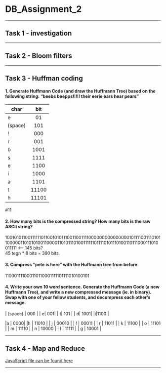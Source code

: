 # DB_Assignment_2

***
## Task 1 - investigation  
***
## Task 2 - Bloom filters  
***
## Task 3 - Huffman coding  
#### 1. Generate Huffmann Code (and draw the Huffmann Tree) based on the following string: “beebs beepps!!!!! their eerie ears hear pears”  
 char        | bit           | 
| ------------- |:-------------:| 
| e      | 01 | 
| (space)| 101 | 
| !      | 000 | 
| r      | 001 | 
| b      | 1001 | 
| s      | 1111 | 
| e      | 1100 | 
| i      | 1000 | 
| a      | 1101 | 
| t      | 11100 | 
| h      | 11101 | 
#11

#### 2. How many bits is the compressed string? How many bits is the raw ASCII string?  
1001010110011111101100101011100110011110000000000000001011110011101011000001101010100110000110101110100111111011110101110100110111000111010011111 <-- 145 bits?  
45 tegn * 8 bits = 360 bits.   

#### 3. Compress “pete is here” with the Huffmann tree from before.  
110001111000110110001111101111010100101  
  
#### 4. Write your own 10 word sentence. Generate the Huffmann Code (a new Huffmann Tree), and write a new compressed message (ie. in binary). Swap with one of your fellow students, and decompress each other’s message.  

| (space) | 000 | 
| e| 001| 
| t| 101 |
| d| 1001|
|i|1100 |

|a | 0000|
|h | 11010 |
| j | 00010 |
| ! | 00011 |
| r | 11011 |
| k | 11100 |
| o | 11101 |
| m | 11110 |
| n | 10000 |
| l | 11111 |
| g | 10001 |

***
## Task 4 - Map and Reduce  
[JavaScript file can be found here](https://github.com/RasmusLynge/DB_Assignment_2/blob/main/Untitled-1.js)
***
